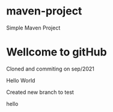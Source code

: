 # maven-project

Simple Maven Project

Wellcome to gitHub
=======
Cloned and commiting on sep/2021

Hello World

Created new branch to test

hello
